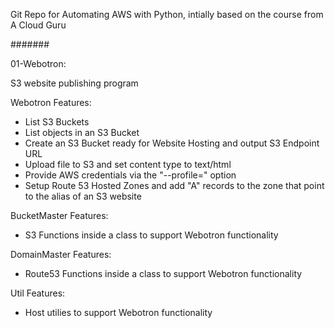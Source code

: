 Git Repo for Automating AWS with Python, intially based on the course from A Cloud Guru

#######

01-Webotron:

S3 website publishing program

Webotron Features:

- List S3 Buckets
- List objects in an S3 Bucket
- Create an S3 Bucket ready for Website Hosting and output S3 Endpoint URL
- Upload file to S3 and set content type to text/html
- Provide AWS credentials via the "--profile=<profileName>" option
- Setup Route 53 Hosted Zones and add "A" records to the zone that point to the alias of an S3 website

BucketMaster Features:

- S3 Functions inside a class to support Webotron functionality 

DomainMaster Features:

- Route53 Functions inside a class to support Webotron functionality 

Util Features:

- Host utilies to support Webotron functionality 